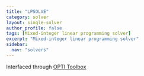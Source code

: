 ```yaml
---
title: "LPSOLVE"
category: solver
layout: single-solver
author_profile: false
tags: [Mixed-integer linear programming solver]
excerpt: "Mixed-integer linear programming solver"
sidebar:
  nav: "solvers"
---
```


Interfaced through [OPTI Toolbox](http://www.i2c2.aut.ac.nz/Wiki/OPTI/)
